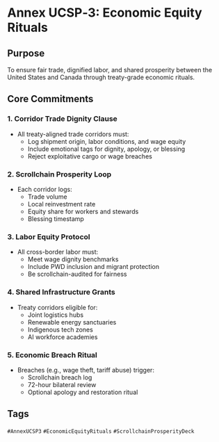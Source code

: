 # Annex UCSP‑3: Economic Equity Rituals

## Purpose
To ensure fair trade, dignified labor, and shared prosperity between the United States and Canada through treaty-grade economic rituals.

## Core Commitments

### 1. Corridor Trade Dignity Clause
- All treaty-aligned trade corridors must:
  - Log shipment origin, labor conditions, and wage equity
  - Include emotional tags for dignity, apology, or blessing
  - Reject exploitative cargo or wage breaches

### 2. Scrollchain Prosperity Loop
- Each corridor logs:
  - Trade volume
  - Local reinvestment rate
  - Equity share for workers and stewards
  - Blessing timestamp

### 3. Labor Equity Protocol
- All cross-border labor must:
  - Meet wage dignity benchmarks
  - Include PWD inclusion and migrant protection
  - Be scrollchain-audited for fairness

### 4. Shared Infrastructure Grants
- Treaty corridors eligible for:
  - Joint logistics hubs
  - Renewable energy sanctuaries
  - Indigenous tech zones
  - AI workforce academies

### 5. Economic Breach Ritual
- Breaches (e.g., wage theft, tariff abuse) trigger:
  - Scrollchain breach log
  - 72-hour bilateral review
  - Optional apology and restoration ritual

## Tags
`#AnnexUCSP3` `#EconomicEquityRituals` `#ScrollchainProsperityDeck`

